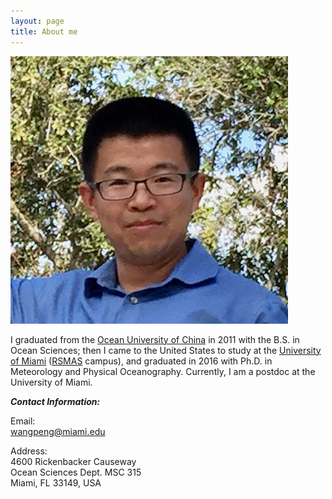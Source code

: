```yaml
---
layout: page
title: About me
---
```


![Peng](/img/Peng_Wang.png)

I graduated from the [Ocean University of China](http://www.ouc.edu.cn) in 2011 with the B.S. in Ocean Sciences; then I came to the United States to study at the [University of Miami](http://www.miami.edu) (<a href="http://www.rsmas.miami.edu" target="_blank">RSMAS</a> campus), and graduated in 2016 with Ph.D. in Meteorology and Physical Oceanography. Currently, I am a postdoc at the University of Miami.

**_Contact Information:_**

Email:  
<a href="mailto:wangpeng@miami.edu">wangpeng@miami.edu</a>

Address:  
4600 Rickenbacker Causeway  
Ocean Sciences Dept. MSC 315  
Miami, FL 33149, USA
